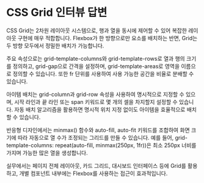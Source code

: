 # CSS Grid 인터뷰 답변

CSS Grid는 2차원 레이아웃 시스템으로, 행과 열을 동시에 제어할 수 있어 복잡한 레이아웃 구현에 매우 적합합니다. Flexbox가 한 방향으로만 요소를 배치하는 반면, Grid는 두 방향 모두에서 정밀한 배치가 가능합니다.

주요 속성으로는 grid-template-columns와 grid-template-rows로 열과 행의 크기를 정의하고, grid-gap으로 간격을 설정하며, grid-template-areas로 영역을 이름으로 정의할 수 있습니다. 또한 fr 단위를 사용하여 사용 가능한 공간을 비율로 분배할 수 있습니다.

아이템 배치는 grid-column과 grid-row 속성을 사용하여 명시적으로 지정할 수 있으며, 시작 라인과 끝 라인 또는 span 키워드로 몇 개의 셀을 차지할지 설정할 수 있습니다. 자동 배치 알고리즘을 활용하면 명시적 위치 지정 없이도 아이템을 효율적으로 배치할 수 있습니다.

반응형 디자인에서는 minmax() 함수와 auto-fill, auto-fit 키워드를 조합하여 화면 크기에 따라 자동으로 열 수가 조정되는 그리드를 만들 수 있습니다. 예를 들어, grid-template-columns: repeat(auto-fill, minmax(250px, 1fr))은 최소 250px 너비를 가지며 가능한 많은 열을 생성합니다.

실무에서는 페이지 전체 레이아웃, 카드 그리드, 대시보드 인터페이스 등에 Grid를 활용하고, 개별 컴포넌트 내부에는 Flexbox를 사용하는 접근이 효과적입니다.